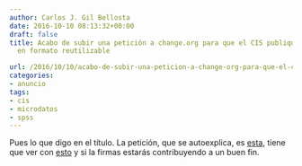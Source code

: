 ```yaml
---
author: Carlos J. Gil Bellosta
date: 2016-10-10 08:13:32+00:00
draft: false
title: Acabo de subir una petición a change.org para que el CIS publique sus microdatos
  en formato reutilizable

url: /2016/10/10/acabo-de-subir-una-peticion-a-change-org-para-que-el-cis-publique-sus-microdatos-en-formato-reutilizable/
categories:
- anuncio
tags:
- cis
- microdatos
- spss
---
```


Pues lo que digo en el título. La petición, que se autoexplica, es [esta](https://goo.gl/5qx9Vy), tiene que ver con [esto](https://www.datanalytics.com/2016/10/05/barometros-del-cis-con-r/) y si la firmas estarás contribuyendo a un buen fin.
